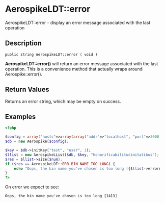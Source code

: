 
# AerospikeLDT::error

AerospikeLDT::error - display an error message associated with the last operation

## Description

```
public string AerospikeLDT::error ( void )
```

**AerospikeLDT::error()** will return an error message associated with the last
operation. This is a convenience method that actually wraps around
Aerospike::error().

## Return Values

Returns an error string, which may be empty on success.

## Examples

```php
<?php

$config = array("hosts"=>array(array("addr"=>"localhost", "port"=>3000)));
$db = new Aerospike($config);

$key = $db->initKey("test", "user", 1);
$llist = new AerospikeLList($db, $key, "honorificabilitudinitatibus");
$res = $llist->size($num);
if ($res == AerospikeLDT::ERR_BIN_NAME_TOO_LONG) {
    echo "Oops, the bin name you've chosen is too long [{$llist->errorno()}]\n";
}
?>
```

On error we expect to see:

```
Oops, the bin name you've chosen is too long [1413]
```

